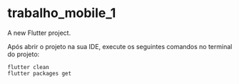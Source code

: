 # trabalho_mobile_1

A new Flutter project.

Após abrir o projeto na sua IDE, execute os seguintes comandos no terminal do projeto:
```
flutter clean
flutter packages get
```
